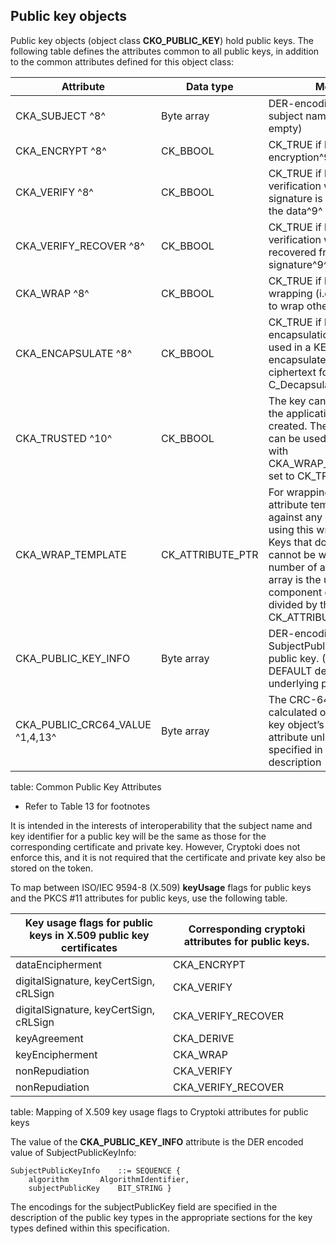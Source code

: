 ## Public key objects

Public key objects (object class **CKO_PUBLIC_KEY**) hold public keys. The
following table defines the attributes common to all public keys, in addition
to the common attributes defined for this object class:

| Attribute           | Data type  | Meaning                             |
|---------------------|------------|-------------------------------------|
| CKA_SUBJECT ^8^     | Byte array | DER-encoding of the key subject name (default empty) |
| CKA_ENCRYPT ^8^     | CK_BBOOL   | CK_TRUE if key supports encryption^9^ |
| CKA_VERIFY ^8^      | CK_BBOOL   | CK_TRUE if key supports verification where the signature is an appendix to the data^9^ |
| CKA_VERIFY_RECOVER ^8^ | CK_BBOOL | CK_TRUE if key supports verification where the data is recovered from the signature^9^ |
| CKA_WRAP ^8^        | CK_BBOOL   | CK_TRUE if key supports wrapping (i.e., can be used to wrap other keys)^9^ |
| CKA_ENCAPSULATE ^8^ | CK_BBOOL   | CK_TRUE if key supports encapsulation (i.e., can be used in a KEM to create an encapsulated key and ciphertext for C_DecapsulateKey)^9^ |
| CKA_TRUSTED ^10^    | CK_BBOOL   | The key can be trusted for the application that it was created. The wrapping key can be used to wrap keys with  CKA_WRAP_WITH_TRUSTED set to CK_TRUE. |
| CKA_WRAP_TEMPLATE   | CK_ATTRIBUTE_PTR | For wrapping keys. The attribute template to match against any keys wrapped using this wrapping key. Keys that do not match cannot be wrapped. The number of attributes in the array is the ulValueLen component of the attribute divided by the size of CK_ATTRIBUTE. |
| CKA_PUBLIC_KEY_INFO | Byte array | DER-encoding of the SubjectPublicKeyInfo for this public key. (MAY be empty, DEFAULT derived from the underlying public key data) |
| CKA_PUBLIC_CRC64_VALUE ^1,4,13^ | Byte array | The CRC-64-ECMA calculated over the public key object’s CKA_VALUE attribute unless otherwise specified in the mechanism description |
table: Common Public Key Attributes

 * Refer to Table 13 for footnotes

It is intended in the interests of interoperability that the subject name
and key identifier for a public key will be the same as those for the
corresponding certificate and private key. However, Cryptoki does not enforce
this, and it is not required that the certificate and private key also be
stored on the token.

To map between ISO/IEC 9594-8 (X.509) **keyUsage** flags for public keys and
the PKCS #11 attributes for public keys, use the following table.

| **Key usage flags for public keys in X.509 public key certificates** | **Corresponding cryptoki attributes for public keys.** |
|----------------------------------------|-----------------------------|
| dataEncipherment                       | CKA_ENCRYPT                 |
| digitalSignature, keyCertSign, cRLSign | CKA_VERIFY                  |
| digitalSignature, keyCertSign, cRLSign | CKA_VERIFY_RECOVER          |
| keyAgreement                           | CKA_DERIVE                  |
| keyEncipherment                        | CKA_WRAP                    |
| nonRepudiation                         | CKA_VERIFY                  |
| nonRepudiation                         | CKA_VERIFY_RECOVER          |
table: Mapping of X.509 key usage flags to Cryptoki attributes for public keys

The value of the **CKA_PUBLIC_KEY_INFO** attribute is the DER encoded value
of SubjectPublicKeyInfo:

	SubjectPublicKeyInfo	::= SEQUENCE {
		algorithm		AlgorithmIdentifier,
		subjectPublicKey	BIT_STRING }

The encodings for the subjectPublicKey field are specified in the description
of the public key types in the appropriate sections for the key types defined
within this specification.
